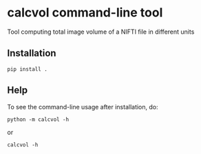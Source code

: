 # calcvol command-line tool

Tool computing total image volume of a NIFTI file in different units

## Installation
`pip install .`

## Help
To see the command-line usage after installation, do:

`python -m calcvol -h`

or

`calcvol -h`